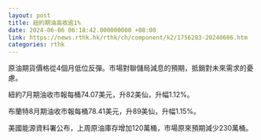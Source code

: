 ```yaml
---
layout: post
title: 紐約期油高收逾1%
date: 2024-06-06 06:18:42.000000000 +08:00
link: https://news.rthk.hk/rthk/ch/component/k2/1756283-20240606.htm
categories: rthk
---
```


原油期貨價格從4個月低位反彈。市場對聯儲局減息的預期，抵銷對未來需求的憂慮。

紐約7月期油收市報每桶74.07美元，升82美仙，升幅1.12%。

布蘭特8月期油收市報每桶78.41美元，升89美仙，升幅1.15%。

美國能源資料署公布，上周原油庫存增加120萬桶，市場原來預期減少230萬桶。
